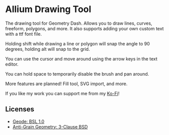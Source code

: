 # Allium Drawing Tool

The drawing tool for Geometry Dash. Allows you to draw lines, curves, freeform, polygons, and more. It also supports adding your own custom text with a ttf font file.

Holding shift while drawing a line or polygon will snap the angle to 90 degrees, holding alt will snap to the grid.

You can use the cursor and move around using the arrow keys in the text editor.

You can hold space to temporarily disable the brush and pan around.

More features are planned! Fill tool, SVG import, and more.

If you like my work you can support me from my [Ko-Fi](https://ko-fi.com/alk1m123)!

## Licenses

 * [Geode: BSL 1.0](https://github.com/geode-sdk/geode/blob/main/LICENSE.txt)
 * [Anti-Grain Geometry: 3-Clause BSD](https://github.com/ghaerr/agg-2.6/blob/master/README.md)